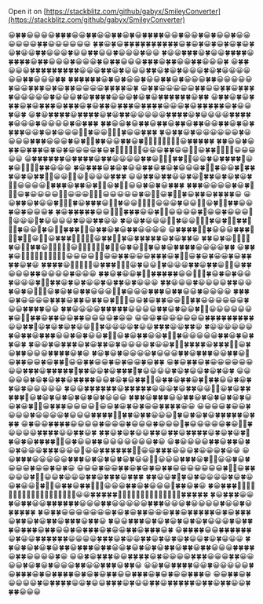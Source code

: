 Open it on [https://stackblitz.com/github/gabyx/SmileyConverter](https://stackblitz.com/github/gabyx/SmileyConverter)

😀🍀🍀😀😀😀😀🍀🍀🍀😀😀🍀🍀😀😀🍀🍀😀🍀😀🍀🍀🍀🍀😀😀🍀😀😀🍀😀🍀😀😀🍀😀😀😀😀😀😀🍀🍀😀😀😀😀😀😀
🍀🍀😀🍀😀🍀🍀🍀🍀🍀🍀🍀🍀🍀🍀😀🍀😀🍀😀🍀😀🍀😀🍀😀🍀😀🍀😀😀🍀🍀😀😀😀🍀😀😀🍀🍀😀😀🍀😀😀😀🍀😀😀
🍀😀😀🍀🍀🍀😀🍀😀😀🍀🍀🍀🍀😀🍀🍀🍀🍀😀🍀🍀😀😀😀🍀😀😀😀🍀😀🍀🍀😀😀😀🍀🍀🍀😀🍀🍀😀😀🍀🍀😀😀😀🍀
😀🍀🍀😀😀😀🍀🍀🍀🍀🍀🍀🍀🍀🍀😀😀😀🍀🍀😀🍀😀😀😀🍀🍀😀🍀😀🍀😀😀😀🍀😀🍀😀😀😀😀😀😀🍀🍀😀😀😀🍀🍀
🍀🍀🍀🍀🍀🍀😀🍀😀🍀😀😀🍀😀😀🍀🍀😀🍀😀😀😀🍀🍀😀😀😀😀😀🍀😀😀🍀🍀🍀😀🍀😀🍀🍀😀😀😀😀🍀🍀🍀🍀😀🍀
😀🍀🍀😀😀😀😀😀🍀🍀😀😀🍀🍀😀🍀🍀🍀🍀😀😀😀😀😀🍀😀😀😀🍀😀🍀🍀🍀🍀😀😀😀🍀😀🍀😀🍀🍀🍀🍀🍀🍀😀🍀🍀
😀🍀🍀😀🍀😀🍀🍀🍀😀🍀😀🍀🍀🍀😀🍀🍀🍀😀🍀😀🍀🍀😀🍀🍀🍀😀🍀🍀🍀🍀😀😀😀🍀😀🍀🍀🍀🍀🍀😀🍀😀😀🍀😀🍀
😀🍀😀🍀🍀🍀🍀😀🍀🍀🍀🍀😀🍀😀🍀🍀😀😀😀😀😀🍀🍀🍀🍀😀🍀😀😀😀😀🍀🍀🍀🍀🍀😀😀😀🍀😀😀😀😀🍀😀🍀🍀🍀
🍀🍀😀😀🍀😀🍀🍀😀🍀🍀😀🍀🍀😀🍀🍀😀😀🍀🍀😀🍀😀🍀🍀🍀🍀😀😀🍀😀🍀😀😀😀👾👾🍀😀😀👾👾👾🍀😀😀🍀🍀🍀
🍀😀🍀🍀😀🍀😀😀😀😀😀😀🍀😀😀😀😀🍀🍀🍀😀😀😀🍀😀🍀👾👾🍀🍀😀😀🍀🍀😀🍀👾👾👾👾👾👾👾👾😀🍀🍀🍀🍀🍀
🍀🍀😀😀🍀😀🍀🍀😀🍀🍀🍀😀🍀😀🍀😀😀😀😀🍀😀🍀👾👾👾👾👾👾😀😀😀🍀🍀😀😀👾👾😀🍀🍀👾👾👾👾😀😀😀😀😀
😀🍀🍀🍀🍀🍀🍀😀🍀🍀🍀🍀😀🍀🍀😀😀😀😀🍀🍀😀👾👾👾🍀🍀👾👾😀😀🍀😀🍀🍀🍀🍀👾😀🍀😀👾👾👾👾🍀🍀😀😀😀
🍀😀🍀🍀🍀😀🍀😀🍀😀😀🍀🍀😀🍀😀🍀😀😀😀🍀👾👾🍀😀😀🍀👾🍀🍀🍀😀🍀😀🍀🍀👾👾😀😀👾👾😀👾😀😀😀🍀🍀🍀
😀😀🍀🍀😀🍀🍀😀😀🍀😀👾🍀🍀😀🍀😀🍀😀🍀👾👾😀😀😀😀👾🍀🍀🍀😀🍀🍀😀🍀👾👾😀🍀👾👾😀😀🍀😀🍀😀🍀🍀🍀
🍀🍀🍀😀😀😀😀🍀😀🍀👾👾👾😀🍀😀😀😀😀👾👾😀😀😀👾👾👾😀😀😀😀😀🍀😀👾👾😀🍀👾👾🍀😀🍀🍀😀🍀🍀🍀🍀😀
😀😀🍀🍀😀🍀😀😀🍀👾👾👾🍀😀🍀🍀🍀😀👾👾🍀😀😀👾👾👾👾😀😀😀🍀😀😀👾👾😀🍀👾👾🍀🍀😀😀🍀😀🍀😀😀😀🍀
🍀😀🍀🍀🍀🍀🍀😀😀👾👾👾🍀🍀🍀😀😀🍀👾👾😀😀😀😀🍀👾😀😀🍀😀😀😀👾👾😀😀😀👾🍀😀😀😀😀🍀😀😀🍀🍀😀😀
🍀😀😀🍀😀😀😀👾👾🍀😀😀👾👾👾🍀😀🍀👾👾🍀🍀👾👾👾🍀😀😀👾🍀😀👾👾🍀🍀🍀👾👾😀🍀🍀😀🍀😀🍀🍀😀😀😀😀
😀🍀🍀🍀🍀👾👾🍀😀😀😀🍀🍀🍀👾👾👾🍀👾👾😀👾👾😀🍀🍀🍀👾👾👾👾👾😀🍀🍀👾👾🍀😀🍀🍀🍀🍀🍀😀🍀😀🍀🍀😀
🍀🍀😀🍀😀👾👾👾👾🍀😀👾👾🍀🍀😀👾👾👾👾👾😀👾👾👾👾👾👾🍀👾👾😀🍀😀👾👾🍀😀🍀😀🍀🍀🍀🍀😀😀😀😀🍀🍀
😀🍀🍀🍀😀👾👾👾👾👾👾👾👾👾👾😀😀😀😀👾👾😀😀🍀🍀😀😀😀🍀🍀🍀😀🍀👾👾😀🍀😀🍀😀😀🍀😀🍀🍀🍀🍀😀🍀😀
🍀🍀🍀🍀😀👾👾👾👾👾😀🍀🍀🍀👾👾👾😀🍀😀😀👾🍀😀😀😀🍀🍀😀🍀🍀😀👾👾😀🍀🍀😀😀😀🍀🍀😀😀😀😀🍀😀😀😀
🍀🍀😀🍀😀😀🍀👾👾🍀🍀🍀🍀🍀😀😀👾👾👾🍀😀🍀😀🍀😀😀🍀😀😀😀🍀👾👾🍀🍀😀🍀😀🍀😀😀🍀😀🍀🍀😀🍀😀😀😀
🍀🍀😀😀😀🍀😀😀😀😀🍀🍀😀😀🍀😀🍀😀👾👾👾😀🍀😀🍀😀🍀🍀😀😀😀👾👾🍀😀😀😀🍀🍀🍀😀🍀🍀😀😀🍀😀😀😀😀
🍀🍀🍀😀🍀😀😀😀😀🍀🍀🍀😀🍀🍀😀🍀🍀😀🍀👾👾👾😀😀🍀😀🍀🍀😀😀👾👾🍀🍀😀😀😀😀😀😀🍀😀😀🍀🍀🍀🍀😀😀
🍀🍀😀😀😀😀🍀🍀🍀🍀🍀😀😀😀😀🍀🍀😀🍀😀😀🍀👾👾😀😀😀😀😀😀🍀😀👾👾🍀🍀😀🍀🍀😀😀🍀🍀😀😀😀😀🍀😀😀
😀😀😀🍀😀😀😀😀😀😀🍀🍀🍀🍀🍀🍀🍀🍀🍀😀😀🍀🍀👾😀🍀😀🍀😀🍀😀😀👾👾🍀😀😀😀😀🍀😀😀🍀🍀🍀😀😀🍀🍀😀
🍀😀😀😀😀😀😀🍀😀🍀🍀😀🍀🍀🍀😀😀🍀😀🍀😀😀🍀👾👾😀🍀😀🍀🍀😀😀🍀👾👾🍀😀😀😀😀😀🍀🍀😀🍀😀🍀🍀😀🍀
🍀😀😀🍀😀🍀🍀🍀😀🍀😀🍀🍀😀🍀😀😀😀😀🍀😀😀🍀👾👾🍀🍀🍀🍀😀🍀🍀🍀👾👾😀🍀😀🍀🍀😀😀😀🍀🍀🍀🍀😀🍀😀
🍀😀🍀😀🍀😀😀😀😀🍀😀😀😀🍀🍀😀🍀🍀🍀😀😀🍀🍀😀👾😀🍀🍀😀😀🍀😀🍀🍀👾😀😀🍀🍀😀😀🍀😀🍀😀😀🍀😀🍀🍀
😀🍀😀🍀🍀😀🍀😀😀😀😀😀😀😀😀🍀🍀🍀😀🍀🍀🍀🍀🍀👾🍀🍀😀😀🍀😀🍀🍀🍀👾🍀😀😀😀😀🍀😀🍀😀😀🍀😀🍀😀🍀
😀😀😀😀😀🍀😀🍀😀🍀🍀😀🍀🍀🍀🍀😀😀🍀😀🍀😀🍀🍀👾👾😀🍀🍀😀🍀🍀😀🍀👾🍀🍀😀😀🍀😀🍀🍀😀🍀😀😀😀😀😀
🍀😀😀🍀🍀🍀🍀🍀🍀😀🍀🍀🍀🍀🍀😀😀😀🍀😀🍀🍀😀😀👾👾😀🍀😀🍀🍀🍀🍀🍀👾😀🍀😀🍀😀🍀😀🍀😀🍀😀🍀😀😀😀
🍀🍀🍀😀🍀🍀🍀😀😀🍀🍀😀🍀😀🍀😀🍀😀🍀😀😀🍀😀🍀👾👾😀🍀🍀🍀😀😀😀😀👾😀😀🍀😀🍀😀🍀😀😀🍀🍀🍀🍀😀😀
😀😀😀😀🍀😀😀🍀😀😀😀🍀😀😀😀😀🍀😀😀😀🍀🍀🍀🍀👾👾🍀🍀😀🍀🍀😀😀😀👾🍀😀🍀😀🍀😀🍀🍀🍀🍀🍀😀🍀🍀🍀
😀🍀😀😀🍀🍀🍀🍀😀😀😀😀🍀😀😀😀🍀😀😀😀🍀😀😀😀👾🍀😀😀😀😀😀🍀😀👾👾🍀😀😀😀😀🍀🍀🍀🍀😀😀🍀🍀😀🍀
🍀🍀😀🍀😀🍀😀😀🍀🍀😀🍀🍀😀🍀🍀🍀🍀😀🍀😀🍀😀🍀👾🍀😀🍀😀🍀🍀🍀🍀👾👾😀🍀😀😀🍀🍀😀😀😀😀😀😀😀🍀😀
😀🍀😀😀😀😀🍀🍀😀🍀🍀😀🍀😀🍀😀😀😀🍀🍀🍀😀😀😀👾😀😀🍀🍀🍀🍀🍀🍀👾👾😀😀🍀🍀🍀😀😀😀🍀😀😀😀🍀😀😀
😀😀🍀🍀🍀😀😀😀😀😀🍀🍀🍀😀🍀😀🍀😀🍀😀🍀😀😀👾👾😀😀😀🍀🍀🍀😀🍀👾👾😀😀🍀😀🍀😀😀😀🍀😀😀🍀😀🍀😀
😀😀😀🍀😀😀🍀🍀😀🍀😀🍀😀🍀🍀😀😀😀😀😀😀😀🍀👾👾😀🍀🍀😀😀😀🍀👾👾😀😀🍀😀😀😀🍀🍀😀🍀🍀🍀😀🍀🍀🍀
🍀🍀😀😀🍀👾🍀😀🍀😀😀😀😀🍀😀🍀😀😀🍀😀😀👾🍀👾👾😀🍀🍀😀🍀🍀👾👾👾😀😀😀🍀🍀😀🍀😀😀😀👾🍀🍀😀🍀😀
🍀😀🍀🍀🍀👾👾👾👾👾👾👾👾👾👾👾👾👾👾👾👾👾👾👾😀😀🍀🍀🍀🍀🍀👾👾👾👾👾👾👾👾👾👾👾👾👾👾🍀🍀🍀🍀🍀
🍀😀🍀🍀🍀😀😀🍀😀🍀🍀😀😀🍀🍀🍀🍀🍀🍀😀😀😀🍀🍀😀😀😀😀😀🍀🍀🍀😀😀😀🍀😀😀😀😀🍀😀😀🍀😀🍀🍀🍀🍀🍀
🍀😀🍀🍀😀😀😀😀😀😀😀🍀😀🍀😀🍀🍀😀😀😀🍀🍀😀🍀🍀🍀🍀🍀😀🍀😀🍀🍀🍀😀🍀🍀😀🍀😀🍀🍀😀🍀🍀🍀😀🍀🍀😀
🍀😀😀🍀🍀🍀😀🍀😀🍀😀🍀😀🍀😀🍀😀😀😀🍀😀🍀🍀🍀😀🍀🍀🍀😀🍀🍀😀😀🍀😀🍀🍀🍀😀🍀😀😀🍀🍀😀🍀🍀🍀😀🍀
😀🍀🍀🍀🍀😀😀🍀🍀🍀🍀🍀🍀😀🍀😀😀🍀🍀🍀🍀🍀🍀😀😀😀😀🍀🍀🍀😀🍀😀😀🍀🍀😀🍀😀🍀😀🍀😀😀🍀😀🍀😀😀😀
🍀🍀😀🍀😀🍀😀🍀😀🍀🍀😀🍀🍀🍀😀🍀🍀😀😀🍀😀🍀😀🍀😀🍀🍀😀🍀🍀😀🍀🍀😀😀😀🍀🍀🍀🍀😀🍀🍀😀😀😀😀🍀😀
😀😀🍀😀🍀🍀🍀😀😀🍀🍀🍀🍀😀🍀😀😀😀😀🍀🍀🍀😀😀😀🍀🍀😀😀😀😀🍀😀🍀😀🍀😀😀😀🍀🍀😀😀🍀🍀🍀😀🍀🍀😀
😀😀🍀😀🍀🍀🍀🍀😀😀🍀😀😀😀😀😀🍀😀🍀🍀🍀😀🍀😀🍀🍀🍀🍀😀🍀😀🍀😀🍀🍀😀😀🍀🍀🍀😀🍀😀🍀😀😀🍀🍀🍀😀
😀😀🍀🍀😀🍀😀😀😀😀🍀😀🍀🍀🍀🍀😀😀🍀😀😀🍀🍀🍀😀🍀😀😀🍀🍀😀🍀🍀🍀🍀🍀😀🍀🍀😀🍀🍀😀😀🍀🍀🍀😀😀😀
